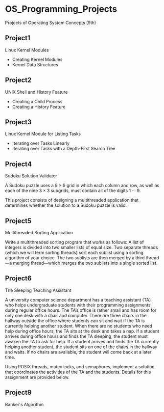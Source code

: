 # OS_Programming_Projects
Projects of Operating System Concepts (9th)

## Project1

Linux Kernel Modules

* Creating Kernel Modules
* Kernel Data Structures


## Project2

UNIX Shell and History Feature

* Creating a Child Process
* Creating a History Feature


## Project3

Linux Kernel Module for Listing Tasks

* Iterating over Tasks Linearly
* Iterating over Tasks with a Depth-First Search Tree


## Project4

Sudoku Solution Validator

A Sudoku puzzle uses a 9 × 9 grid in which each column and row, as well as each of the nine 3 × 3 subgrids, must contain all of the digits 1 ··· 9.

This project consists of designing a multithreaded application that determines whether the solution to a Sudoku puzzle is valid.


## Project5

Multithreaded Sorting Application

Write a multithreaded sorting program that works as follows: A list of integers is divided into two smaller lists of equal size. Two separate threads (which we will term sorting threads) sort each sublist using a sorting algorithm of your choice. The two sublists are then merged by a third thread—a merging thread—which merges the two sublists into a single sorted list.


## Project6

The Sleeping Teaching Assistant

A university computer science department has a teaching assistant (TA) who helps undergraduate students with their programming assignments during regular office hours. The TA’s office is rather small and has room for only one desk with a chair and computer. There are three chairs in the hallway outside the office where students can sit and wait if the TA is currently helping another student. When there are no students who need help during office hours, the TA sits at the desk and takes a nap. If a student arrives during office hours and finds the TA sleeping, the student must awaken the TA to ask for help. If a student arrives and finds the TA currently helping another student, the student sits on one of the chairs in the hallway and waits. If no chairs are available, the student will come back at a later time.

Using POSIX threads, mutex locks, and semaphores, implement a solution that coordinates the activities of the TA and the students. Details for this assignment are provided below.

## Project9

Banker's Algorithm
